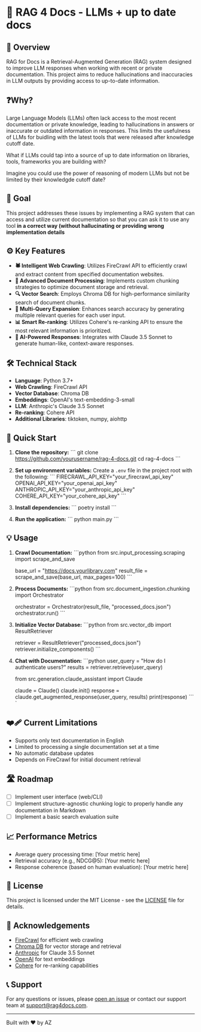 # 🚀 RAG 4 Docs - LLMs + up to date docs

## 🌟 Overview

RAG for Docs is a Retrieval-Augmented Generation (RAG) system designed to improve LLM responses when working with recent or private documentation. This project aims to reduce hallucinations and inaccuracies in LLM outputs by providing access to up-to-date information.

## ❓Why?
Large Language Models (LLMs) often lack access to the most recent documentation or private knowledge, leading to hallucinations in answers or inaccurate or outdated information in responses. This limits the usefulness of LLMs for buidling with the latest tools that were released after knowledge cutoff date.

What if LLMs could tap into a source of up to date information on libraries, tools, frameworks you are building with?

Imagine you could use the power of reasoning of modern LLMs but not be limited by their knowledgde cutoff date?

## 🎯 Goal
This project addresses these issues by implementing a RAG system that can access and utilize current documentation so that you can ask it to use any tool **in a correct way (without hallucinating or providing wrong implementation details**

## ⚙️ Key Features

- **🕷️ Intelligent Web Crawling**: Utilizes FireCrawl API to efficiently crawl and extract content from specified documentation websites.
- **🧠 Advanced Document Processing**: Implements custom chunking strategies to optimize document storage and retrieval.
- **🔍 Vector Search**: Employs Chroma DB for high-performance similarity search of document chunks.
- **🔄 Multi-Query Expansion**: Enhances search accuracy by generating multiple relevant queries for each user input.
- **📊 Smart Re-ranking**: Utilizes Cohere's re-ranking API to ensure the most relevant information is prioritized.
- **🤖 AI-Powered Responses**: Integrates with Claude 3.5 Sonnet to generate human-like, context-aware responses.

## 🛠️ Technical Stack

- **Language**: Python 3.7+
- **Web Crawling**: FireCrawl API
- **Vector Database**: Chroma DB
- **Embeddings**: OpenAI's text-embedding-3-small
- **LLM**: Anthropic's Claude 3.5 Sonnet
- **Re-ranking**: Cohere API
- **Additional Libraries**: tiktoken, numpy, aiohttp

## 🚀 Quick Start

1. **Clone the repository:**
   \```
   git clone https://github.com/yourusername/rag-4-docs.git
   cd rag-4-docs
   \```

2. **Set up environment variables:**
   Create a `.env` file in the project root with the following:
   \```
   FIRECRAWL_API_KEY="your_firecrawl_api_key"
   OPENAI_API_KEY="your_openai_api_key"
   ANTHROPIC_API_KEY="your_anthropic_api_key"
   COHERE_API_KEY="your_cohere_api_key"
   \```

3. **Install dependencies:**
   \```
   poetry install
   \```

4. **Run the application:**
   \```
   python main.py
   \```

## 💡 Usage

1. **Crawl Documentation:**
   \```python
   from src.input_processing.scraping import scrape_and_save

   base_url = "https://docs.yourlibrary.com"
   result_file = scrape_and_save(base_url, max_pages=100)
   \```

2. **Process Documents:**
   \```python
   from src.document_ingestion.chunking import Orchestrator

   orchestrator = Orchestrator(result_file, "processed_docs.json")
   orchestrator.run()
   \```

3. **Initialize Vector Database:**
   \```python
   from src.vector_db import ResultRetriever

   retriever = ResultRetriever("processed_docs.json")
   retriever.initialize_components()
   \```

4. **Chat with Documentation:**
   \```python
   user_query = "How do I authenticate users?"
   results = retriever.retrieve(user_query)

   from src.generation.claude_assistant import Claude

   claude = Claude()
   claude.init()
   response = claude.get_augmented_response(user_query, results)
   print(response)
   \```
`
## ❤️‍🩹 Current Limitations

- Supports only text documentation in English
- Limited to processing a single documentation set at a time
- No automatic database updates
- Depends on FireCrawl for initial document retrieval

## 🛣️ Roadmap

- [ ] Implement user interface (web/CLI)
- [ ] Implement structure-agnostic chunking logic to properly handle any documentation in Markdown
- [ ] Implement a basic search evaluation suite

## 📈 Performance Metrics

- Average query processing time: [Your metric here]
- Retrieval accuracy (e.g., NDCG@5): [Your metric here]
- Response coherence (based on human evaluation): [Your metric here]


## 📜 License

This project is licensed under the MIT License - see the [LICENSE](LICENSE) file for details.

## 🙏 Acknowledgements

- [FireCrawl](https://firecrawl.dev/) for efficient web crawling
- [Chroma DB](https://www.trychroma.com/) for vector storage and retrieval
- [Anthropic](https://www.anthropic.com/) for Claude 3.5 Sonnet
- [OpenAI](https://openai.com/) for text embeddings
- [Cohere](https://cohere.ai/) for re-ranking capabilities

## 📞 Support

For any questions or issues, please [open an issue](https://github.com/yourusername/rag-4-docs/issues) or contact our support team at support@rag4docs.com.

---

Built with ❤️ by AZ
